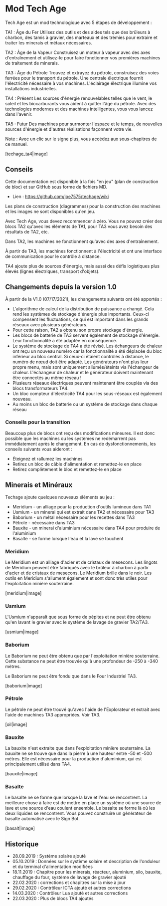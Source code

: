 # Mod Tech Age

Tech Age est un mod technologique avec 5 étapes de développement :

TA1 : Âge du Fer
Utilisez des outils et des aides tels que des brûleurs à charbon, des tamis à gravier, des marteaux et des trémies pour extraire et traiter les minerais et métaux nécessaires.

TA2 : Âge de la Vapeur
Construisez un moteur à vapeur avec des axes d'entraînement et utilisez-le pour faire fonctionner vos premières machines de traitement de minerais.

TA3 : Âge du Pétrole
Trouvez et extrayez du pétrole, construisez des voies ferrées pour le transport du pétrole. Une centrale électrique fournit l'électricité nécessaire à vos machines. L'éclairage électrique illumine vos installations industrielles.

TA4 : Présent
Les sources d'énergie renouvelables telles que le vent, le soleil et les biocarburants vous aident à quitter l'âge du pétrole. Avec des technologies modernes et des machines intelligentes, vous vous lancez dans l'avenir.

TA5 : Futur
Des machines pour surmonter l'espace et le temps, de nouvelles sources d'énergie et d'autres réalisations façonnent votre vie.

Note : Avec un clic sur le signe plus, vous accédez aux sous-chapitres de ce manuel.

[techage_ta4|image]

## Conseils

Cette documentation est disponible à la fois "en jeu" (plan de construction de bloc) et sur GitHub sous forme de fichiers MD.

- Lien : https://github.com/joe7575/techage/wiki

Les plans de construction (diagrammes) pour la construction des machines et les images ne sont disponibles qu'en jeu.

Avec Tech Age, vous devez recommencer à zéro. Vous ne pouvez créer des blocs TA2 qu'avec les éléments de TA1, pour TA3 vous avez besoin des résultats de TA2, etc.

Dans TA2, les machines ne fonctionnent qu'avec des axes d'entraînement.

À partir de TA3, les machines fonctionnent à l'électricité et ont une interface de communication pour le contrôle à distance.

TA4 ajoute plus de sources d'énergie, mais aussi des défis logistiques plus élevés (lignes électriques, transport d'objets).

## Changements depuis la version 1.0

À partir de la V1.0 (07/17/2021), les changements suivants ont été apportés :

- L'algorithme de calcul de la distribution de puissance a changé. Cela rend les systèmes de stockage d'énergie plus importants. Ceux-ci compensent les fluctuations, ce qui est important dans les grands réseaux avec plusieurs générateurs.
- Pour cette raison, TA2 a obtenu son propre stockage d'énergie.
- Les blocs de batterie de TA3 servent également de stockage d'énergie. Leur fonctionnalité a été adaptée en conséquence.
- Le système de stockage de TA4 a été révisé. Les échangeurs de chaleur ont reçu un nouveau numéro car la fonctionnalité a été déplacée du bloc inférieur au bloc central. Si ceux-ci étaient contrôlés à distance, le numéro de nœud doit être adapté. Les générateurs n'ont plus leur propre menu, mais sont uniquement allumés/éteints via l'échangeur de chaleur. L'échangeur de chaleur et le générateur doivent maintenant être connectés au même réseau !
- Plusieurs réseaux électriques peuvent maintenant être couplés via des blocs transformateurs TA4.
- Un bloc compteur d'électricité TA4 pour les sous-réseaux est également nouveau.
- Au moins un bloc de batterie ou un système de stockage dans chaque réseau

### Conseils pour la transition

Beaucoup plus de blocs ont reçu des modifications mineures. Il est donc possible que les machines ou les systèmes ne redémarrent pas immédiatement après le changement. En cas de dysfonctionnements, les conseils suivants vous aideront :

- Éteignez et rallumez les machines
- Retirez un bloc de câble d'alimentation et remettez-le en place
- Retirez complètement le bloc et remettez-le en place

## Minerais et Minéraux

Techage ajoute quelques nouveaux éléments au jeu :

- Meridium - un alliage pour la production d'outils lumineux dans TA1
- Usmium - un minerai qui est extrait dans TA2 et nécessaire pour TA3
- Baborium - un métal nécessaire pour les recettes dans TA3
- Pétrole - nécessaire dans TA3
- Bauxite - un minerai d'aluminium nécessaire dans TA4 pour produire de l'aluminium
- Basalte - se forme lorsque l'eau et la lave se touchent

### Meridium

Le Meridium est un alliage d'acier et de cristaux de mesecons. Les lingots de Meridium peuvent être fabriqués avec le brûleur à charbon à partir d'acier et de cristaux de mesecons. Le Meridium brille dans le noir. Les outils en Meridium s'allument également et sont donc très utiles pour l'exploitation minière souterraine.

[meridium|image]

### Usmium

L'Usmium n'apparaît que sous forme de pépites et ne peut être obtenu qu'en lavant le gravier avec le système de lavage de gravier TA2/TA3.

[usmium|image]

### Baborium

Le Baborium ne peut être obtenu que par l'exploitation minière souterraine. Cette substance ne peut être trouvée qu'à une profondeur de -250 à -340 mètres.

Le Baborium ne peut être fondu que dans le Four Industriel TA3.

[baborium|image]

### Pétrole

Le pétrole ne peut être trouvé qu'avec l'aide de l'Explorateur et extrait avec l'aide de machines TA3 appropriées. Voir TA3.

[oil|image]

### Bauxite

La bauxite n'est extraite que dans l'exploitation minière souterraine. La bauxite ne se trouve que dans la pierre à une hauteur entre -50 et -500 mètres.
Elle est nécessaire pour la production d'aluminium, qui est principalement utilisé dans TA4.

[bauxite|image]

### Basalte

Le basalte ne se forme que lorsque la lave et l'eau se rencontrent.
La meilleure chose à faire est de mettre en place un système où une source de lave et une source d'eau coulent ensemble.
Le basalte se forme là où les deux liquides se rencontrent.
Vous pouvez construire un générateur de basalte automatisé avec le Sign Bot.

[basalt|image]

## Historique

- 28.09.2019 : Système solaire ajouté
- 05.10.2019 : Données sur le système solaire et description de l'onduleur et du terminal d'alimentation modifiées
- 18.11.2019 : Chapitre pour les minerais, réacteur, aluminium, silo, bauxite, chauffage du four, système de lavage de gravier ajouté
- 22.02.2020 : corrections et chapitres sur la mise à jour
- 29.02.2020 : Contrôleur ICTA ajouté et autres corrections
- 14.03.2020 : Contrôleur Lua ajouté et autres corrections
- 22.03.2020 : Plus de blocs TA4 ajoutés
